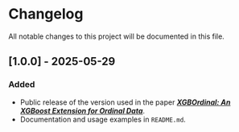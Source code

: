 # Changelog

All notable changes to this project will be documented in this file.

## [1.0.0] - 2025-05-29

### Added
- Public release of the version used in the paper [_**XGBOrdinal: An XGBoost Extension for Ordinal Data**_](https://doi.org/10.3233/shti250380).
- Documentation and usage examples in `README.md`.